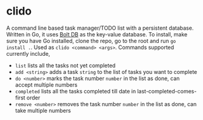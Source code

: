 # clido
A command line based task manager/TODO list with a persistent database. Written in Go, it uses [Bolt DB](https://github.com/boltdb/bolt) as the key-value database.
To install, make sure you have Go installed, clone the repo, go to the root and run `go install .`. Used as `clido <command> <args>`.
 Commands supported currently include,
- `list` lists all the tasks not yet completed
- `add <string>` adds a task `string` to the list of tasks you want to complete
- `do <number>` marks the task number `number` in the list as done, can accept multiple numbers
- `completed` lists all the tasks completed till date in last-completed-comes-first order
- `remove <number>` removes the task number `number` in the list as done, can take multiple numbers